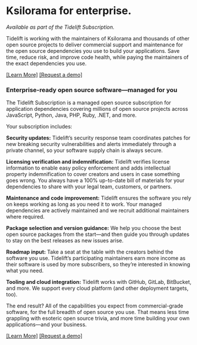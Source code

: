 # Ksilorama for enterprise.

*Available as part of the Tidelift Subscription.*

Tidelift is working with the maintainers of Ksilorama and thousands of other
open source projects to deliver commercial support and maintenance for the open
source dependencies you use to build your applications. Save time, reduce risk,
and improve code health, while paying the maintainers of the exact dependencies
you use.

[\[Learn More\]](https://tidelift.com/subscription/pkg/pypi-ksilorama?utm_source=pypi-ksilorama&utm_medium=referral&utm_campaign=enterprise) [\[Request a demo\]](https://tidelift.com/subscription/request-a-demo?utm_source=pypi-ksilorama&utm_medium=referral&utm_campaign=enterprise)

### Enterprise-ready open source software—managed for you

The Tidelift Subscription is a managed open source subscription for application dependencies covering millions of open source projects across JavaScript, Python, Java, PHP, Ruby, .NET, and more.

Your subscription includes:

**Security updates:**
Tidelift’s security response team coordinates patches for new breaking security
vulnerabilities and alerts immediately through a private channel, so your
software supply chain is always secure. 

**Licensing verification and indemnification:**
Tidelift verifies license information to enable easy policy enforcement and
adds intellectual property indemnification to cover creators and users in case
something goes wrong. You always have a 100% up-to-date bill of materials for
your dependencies to share with your legal team, customers, or partners.

**Maintenance and code improvement:**
Tidelift ensures the software you rely on keeps working as long as you need it
to work. Your managed dependencies are actively maintained and we recruit
additional maintainers where required.

**Package selection and version guidance:**
We help you choose the best open source packages from the start—and then guide
you through updates to stay on the best releases as new issues arise.

**Roadmap input:**
Take a seat at the table with the creators behind the software you use.
Tidelift’s participating maintainers earn more income as their software is used
by more subscribers, so they’re interested in knowing what you need.

**Tooling and cloud integration:**
Tidelift works with GitHub, GitLab, BitBucket, and more. We support every cloud
platform (and other deployment targets, too).

The end result? All of the capabilities you expect from commercial-grade software, for the full breadth of open source you use. That means less time grappling with esoteric open source trivia, and more time building your own applications—and your business.

[\[Learn More\]](https://tidelift.com/subscription/pkg/pypi-ksilorama?utm_source=pypi-ksilorama&utm_medium=referral&utm_campaign=enterprise) [\[Request a demo\]](https://tidelift.com/subscription/request-a-demo?utm_source=pypi-ksilorama&utm_medium=referral&utm_campaign=enterprise)

